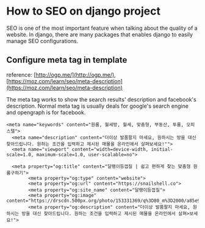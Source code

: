 # How to SEO on django project

SEO is one of the most important feature when talking about the quality of a website. In django, there are many packages that enables django to easily manage SEO configurations.

## Configure meta tag in template
reference: [http://ogp.me/](http://ogp.me/), [https://moz.com/learn/seo/meta-description](https://moz.com/learn/seo/meta-description)

The meta tag works to show the search results' description and facebook's description. Normal meta tag is usually deals for google's search engine and opengraph is for facebook.

```
<meta name="keywords" content="원룸, 월세방, 월세, 맞춤형, 부동산, 투룸, 오피스텔">
  <meta name="description" content="더이상 발품팔지 마세요, 원하시는 방을 대신 찾아드립니다. 원하는 조건을 입력하고 제시된 매물을 온라인에서 살펴보세요!"">
  <meta name="viewport" content="width=device-width, initial-scale=1.0, maximum-scale=1.0, user-scalable=no">
          
  <meta property="og:title" content="달팽이등껍질 | 쉽고 편하게 찾는 맞춤형 원룸구하기">
        <meta property="og:type" content="website">
        <meta property="og:url" content="https://snailshell.co">
        <meta property="og:site_name" content="달팽이등껍질">
        <meta property="og:image" content="https://drscdn.500px.org/photo/153331369/q%3D80_m%3D2000/a85e9a59f079b2d7ffe8f96933a11160">
        <meta property="og:description" content="더이상 발품팔지 마세요, 원하시는 방을 대신 찾아드립니다. 원하는 조건을 입력하고 제시된 매물을 온라인에서 살펴>보세요!">

```
